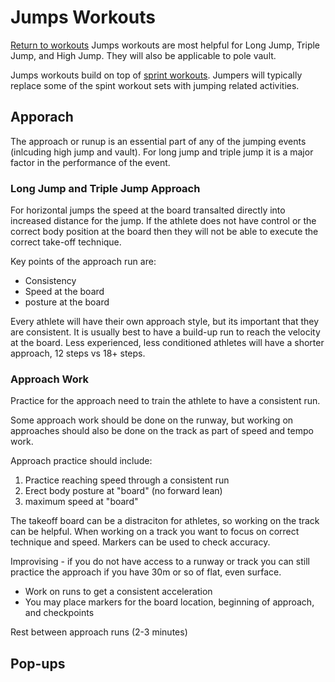 # Jumps Workouts
[Return to workouts](index.html)
Jumps workouts are most helpful for Long Jump, Triple Jump, and High Jump.  They will also be applicable to pole vault.  

Jumps workouts build on top of [sprint workouts](sprint.html). Jumpers will typically replace some of the spint workout sets with jumping related activities.  

## Apporach

The approach or runup is an essential part of any of the jumping events (inlcuding high jump and vault). For long jump and triple jump it is a major factor in the performance of the event.  

### Long Jump and Triple Jump Approach

For horizontal jumps the speed at the board transalted directly into increased distance for the jump. If the athlete does not have control or the correct body position at the board then they will not be able to execute the correct take-off technique.

Key points of the approach run are:
* Consistency
* Speed at the board
* posture at the board

Every athlete will have their own approach style, but its important that they are consistent.  It is usually best to have a build-up run to reach the velocity at the board. Less experienced, less conditioned athletes will have a shorter approach, 12 steps vs 18+ steps. 

### Approach Work

Practice for the approach need to train the athlete to have a consistent run.  

Some approach work should be done on the runway, but working on approaches should also be done on the track as part of speed and tempo work.  

Approach practice should include:
1. Practice reaching speed through a consistent run
2. Erect body posture at "board" (no forward lean)
3. maximum speed at "board" 

The takeoff board can be a distraciton for athletes, so working on the track can be helpful.   When working on a track you want to focus on correct technique and speed.  Markers can be used to check accuracy.  

Improvising - if you do not have access to a runway or track you can still practice the approach if you have 30m or so of flat, even surface.  

- Work on runs to get a consistent acceleration
- You may place markers for the board location, beginning of approach, and checkpoints

Rest between approach runs (2-3 minutes)

## Pop-ups





